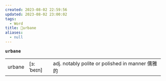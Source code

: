```yaml
---
created: 2023-08-02 22:59:56
updated: 2023-08-02 23:00:02
tags:
  - Word
title: 📖urbane
aliases:
  - null
---
```


<pre><strong>urbane</strong></pre>
|   |   |   |
|---|---|---|
|urbane|[ɜ:ˈbeɪn]|adj. notably polite or polished in manner 儒雅的|